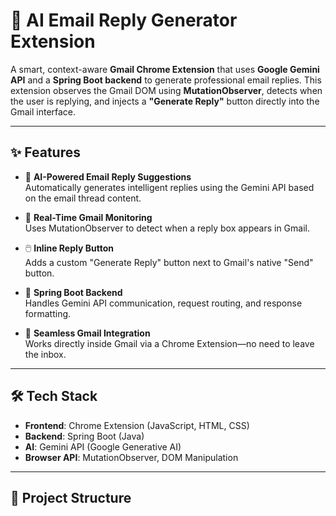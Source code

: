 # 📧 AI Email Reply Generator Extension

A smart, context-aware **Gmail Chrome Extension** that uses **Google Gemini API** and a **Spring Boot backend** to generate professional email replies. This extension observes the Gmail DOM using **MutationObserver**, detects when the user is replying, and injects a **"Generate Reply"** button directly into the Gmail interface.

---

## ✨ Features

- 🧠 **AI-Powered Email Reply Suggestions**  
  Automatically generates intelligent replies using the Gemini API based on the email thread content.

- 📨 **Real-Time Gmail Monitoring**  
  Uses MutationObserver to detect when a reply box appears in Gmail.

- 🖱️ **Inline Reply Button**  
  Adds a custom "Generate Reply" button next to Gmail's native "Send" button.

- 🔧 **Spring Boot Backend**  
  Handles Gemini API communication, request routing, and response formatting.

- 🔗 **Seamless Gmail Integration**  
  Works directly inside Gmail via a Chrome Extension—no need to leave the inbox.

---

## 🛠 Tech Stack

- **Frontend**: Chrome Extension (JavaScript, HTML, CSS)
- **Backend**: Spring Boot (Java)
- **AI**: Gemini API (Google Generative AI)
- **Browser API**: MutationObserver, DOM Manipulation

---

## 📁 Project Structure

